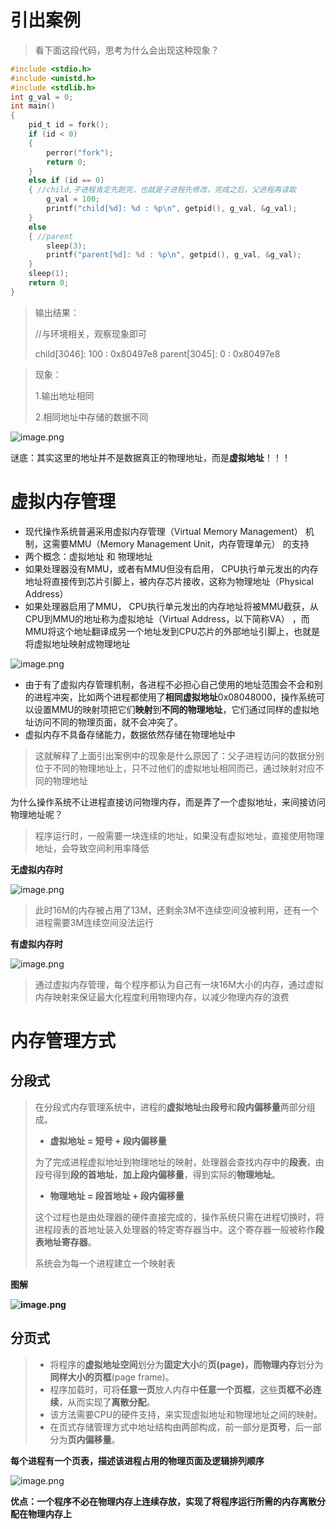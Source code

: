 # 引出案例

> 看下面这段代码，思考为什么会出现这种现象？

```c
#include <stdio.h>
#include <unistd.h>
#include <stdlib.h>
int g_val = 0;
int main()
{
    pid_t id = fork();
    if (id < 0)
    {
        perror("fork");
        return 0;
    }
    else if (id == 0)
    { //child,子进程肯定先跑完，也就是子进程先修改，完成之后，父进程再读取
        g_val = 100;
        printf("child[%d]: %d : %p\n", getpid(), g_val, &g_val);
    }
    else
    { //parent
        sleep(3);
        printf("parent[%d]: %d : %p\n", getpid(), g_val, &g_val);
    }
    sleep(1);
    return 0;
}
```

> 输出结果：
>
> //与环境相关，观察现象即可
>
> child[3046]: 100 : 0x80497e8
> parent[3045]: 0 : 0x80497e8 



> 现象：
>
> 1.输出地址相同
>
> 2.相同地址中存储的数据不同



![image.png](https://cdn.nlark.com/yuque/0/2020/png/1693220/1601724828360-af2aa57f-577d-46ba-b418-22f5e61ff81d.png)

谜底：其实这里的地址并不是数据真正的物理地址，而是**虚拟地址**！！！



# 虚拟内存管理

- 现代操作系统普遍采用虚拟内存管理（Virtual Memory Management） 机制，这需要MMU（Memory Management Unit，内存管理单元） 的支持 
- 两个概念：虚拟地址 和 物理地址
- 如果处理器没有MMU，或者有MMU但没有启用， CPU执行单元发出的内存地址将直接传到芯片引脚上，被内存芯片接收，这称为物理地址（Physical Address）  
- 如果处理器启用了MMU， CPU执行单元发出的内存地址将被MMU截获，从CPU到MMU的地址称为虚拟地址（Virtual Address，以下简称VA） ，而MMU将这个地址翻译成另一个地址发到CPU芯片的外部地址引脚上，也就是将虚拟地址映射成物理地址 

![image.png](https://cdn.nlark.com/yuque/0/2020/png/1693220/1601725244579-9b32c670-8a00-475b-87a1-17afc543e807.png)

- 由于有了虚拟内存管理机制，各进程不必担心自己使用的地址范围会不会和别的进程冲突，比如两个进程都使用了**相同虚拟地址**0x08048000，操作系统可以设置MMU的映射项把它们**映射**到**不同的物理地址**，它们通过同样的虚拟地址访问不同的物理页面，就不会冲突了。 
- 虚拟内存不具备存储能力，数据依然存储在物理地址中

> 这就解释了上面引出案例中的现象是什么原因了：父子进程访问的数据分别位于不同的物理地址上，只不过他们的虚拟地址相同而已，通过映射对应不同的物理地址



为什么操作系统不让进程直接访问物理内存，而是弄了一个虚拟地址，来间接访问物理地址呢？

> 程序运行时，一般需要一块连续的地址，如果没有虚拟地址，直接使用物理地址，会导致空间利用率降低  

**无虚拟内存时**

![image.png](https://cdn.nlark.com/yuque/0/2020/png/1693220/1601728443098-6e4cf330-e8e4-45a0-a1b2-e6a115d4bff4.png)

> 此时16M的内存被占用了13M，还剩余3M不连续空间没被利用，还有一个进程需要3M连续空间没法运行

**有虚拟内存时**

![image.png](https://cdn.nlark.com/yuque/0/2020/png/1693220/1601728973028-282bf869-83a6-4da5-8710-e8779a44abcf.png)

> 通过虚拟内存管理，每个程序都认为自己有一块16M大小的内存，通过虚拟内存映射来保证最大化程度利用物理内存，以减少物理内存的浪费



# 内存管理方式

## 分段式

> 在分段式内存管理系统中，进程的**虚拟地址**由**段号**和**段内偏移量**两部分组成。
>
> - **虚拟地址 = 短号 + 段内偏移量**
>
> 为了完成进程虚拟地址到物理地址的映射，处理器会查找内存中的**段表**，由段号得到**段的首地址**，**加上段内偏移量**，得到实际的**物理地址**。
>
> -  **物理地址 = 段首地址 + 段内偏移量**
>
> 这个过程也是由处理器的硬件直接完成的，操作系统只需在进程切换时，将进程段表的首地址装入处理器的特定寄存器当中。这个寄存器一般被称作**段表地址寄存器**。
>
> 系统会为每一个进程建立一个映射表



**图解**

**![image.png](https://cdn.nlark.com/yuque/0/2020/png/1693220/1601731629773-79c0f0a5-e7cf-40da-8185-320352926770.png)**

## 分页式

> - 将程序的**虚拟地址空间**划分为**固定大小**的**页(**page)，而**物理内存**划分为**同样大小的页框**(page  frame)。
> - 程序加载时，可将**任意一页**放人内存中**任意一个页框**，这些**页框不必连续**，从而实现了**离散分配**。
> - 该方法需要CPU的硬件支持，来实现虚拟地址和物理地址之间的映射。
> - 在页式存储管理方式中地址结构由两部构成，前一部分是**页号**，后一部分为**页内偏移量**。



**每个进程有一个页表，描述该进程占用的物理页面及逻辑排列顺序**

![image.png](https://cdn.nlark.com/yuque/0/2020/png/1693220/1601735486968-17285892-f21a-434b-bca8-94556ca5e291.png)

**优点：一个程序不必在物理内存上连续存放，实现了将程序运行所需的内存离散分配在物理内存上**